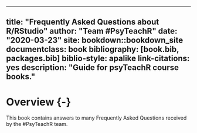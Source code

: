
--- 
title: "Frequently Asked Questions about R/RStudio"
author: "Team #PsyTeachR"
date: "2020-03-23"
site: bookdown::bookdown_site
documentclass: book
bibliography: [book.bib, packages.bib]
biblio-style: apalike
link-citations: yes
description: "Guide for psyTeachR course books."
---



# Overview {-}

This book contains answers to many Frequently Asked Questions received by the #PsyTeachR team.

<!-- TODO: add editing instructions -->
